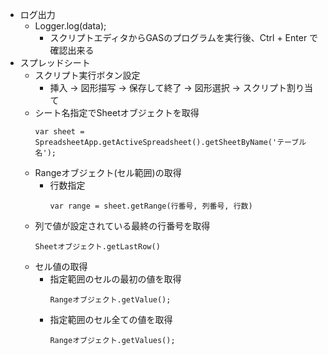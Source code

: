 - ログ出力
    - Logger.log(data);
        - スクリプトエディタからGASのプログラムを実行後、Ctrl + Enter で確認出来る
- スプレッドシート
    - スクリプト実行ボタン設定
        - 挿入 -> 図形描写 -> 保存して終了 -> 図形選択 -> スクリプト割り当て
    - シート名指定でSheetオブジェクトを取得
        ```
        var sheet = SpreadsheetApp.getActiveSpreadsheet().getSheetByName('テーブル名');
        ```
    - Rangeオブジェクト(セル範囲)の取得
        - 行数指定
            ```
            var range = sheet.getRange(行番号, 列番号, 行数)
            ```
    - 列で値が設定されている最終の行番号を取得
        ```
        Sheetオブジェクト.getLastRow()
        ```
    - セル値の取得
        - 指定範囲のセルの最初の値を取得
            ```
            Rangeオブジェクト.getValue();
            ```
        - 指定範囲のセル全ての値を取得
            ```
            Rangeオブジェクト.getValues();
            ```
